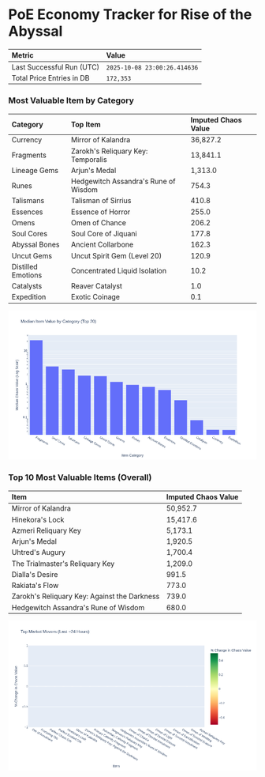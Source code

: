 # PoE Economy Tracker for Rise of the Abyssal

<!-- START_MAINTENANCE -->
| Metric | Value |
|:---|:---|
| Last Successful Run (UTC) | `2025-10-08 23:00:26.414636` |
| Total Price Entries in DB | `172,353` |

<!-- END_MAINTENANCE -->

<!-- START_DATAFRAME_DEBUG -->
<!-- END_DATAFRAME_DEBUG -->

<!-- START_CATEGORY_ANALYSIS -->
### Most Valuable Item by Category
| Category | Top Item | Imputed Chaos Value |
| :--- | :--- | :--- |
| Currency | Mirror of Kalandra | 36,827.2 |
| Fragments | Zarokh's Reliquary Key: Temporalis | 13,841.1 |
| Lineage Gems | Arjun's Medal | 1,313.0 |
| Runes | Hedgewitch Assandra's Rune of Wisdom | 754.3 |
| Talismans | Talisman of Sirrius | 410.8 |
| Essences | Essence of Horror | 255.0 |
| Omens | Omen of Chance | 206.2 |
| Soul Cores | Soul Core of Jiquani | 177.8 |
| Abyssal Bones | Ancient Collarbone | 162.3 |
| Uncut Gems | Uncut Spirit Gem (Level 20) | 120.9 |
| Distilled Emotions | Concentrated Liquid Isolation | 10.2 |
| Catalysts | Reaver Catalyst | 1.0 |
| Expedition | Exotic Coinage | 0.1 |


![Category Analysis Chart](charts/category_analysis.png)
<!-- END_ANALYSIS -->

<!-- START_ANALYSIS -->
### Top 10 Most Valuable Items (Overall)
| Item | Imputed Chaos Value |
| :--- | :--- |
| Mirror of Kalandra | 50,952.7 |
| Hinekora's Lock | 15,417.6 |
| Azmeri Reliquary Key | 5,173.1 |
| Arjun's Medal | 1,920.5 |
| Uhtred's Augury | 1,700.4 |
| The Trialmaster's Reliquary Key | 1,209.0 |
| Dialla's Desire | 991.5 |
| Rakiata's Flow | 773.0 |
| Zarokh's Reliquary Key: Against the Darkness | 739.0 |
| Hedgewitch Assandra's Rune of Wisdom | 680.0 |


![Market Movers Chart](charts/market_movers.png)
<!-- END_ANALYSIS -->
